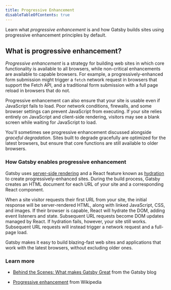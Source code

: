 ```yaml
---
title: Progressive Enhancement
disableTableOfContents: true
---
```


Learn what _progressive enhancement_ is and how Gatsby builds sites using progressive enhancement principles by default.

## What is progressive enhancement?

_Progressive enhancement_ is a strategy for building web sites in which core functionality is available to all browsers, while non-critical enhancements are available to capable browsers. For example, a progressively-enhanced form submission might trigger a `fetch` network request in browsers that support the Fetch API, and a traditional form submission with a full page reload in browsers that do not.

Progressive enhancement can also ensure that your site is usable even if JavaScript fails to load. Poor network conditions, firewalls, and some browser settings can prevent JavaScript from executing. If your site relies entirely on JavaScript and client-side rendering, visitors may see a blank screen while waiting for JavaScript to load.

You'll sometimes see progressive enhancement discussed alongside _graceful degradation_. Sites built to degrade gracefully are optimized for the latest browsers, but ensure that core functions are still available to older browsers.

### How Gatsby enables progressive enhancement

Gatsby uses [server-side rendering](/docs/glossary/server-side-rendering/) and a React feature known as [hydration](/docs/glossary/hydration/) to create progressively-enhanced sites. During the build process, Gatsby creates an HTML document for each URL of your site and a corresponding React component.

When a site visitor requests their first URL from your site, the initial response will be server-rendered HTML, along with linked JavaScript, CSS, and images. If their browser is capable, React will hydrate the DOM, adding event listeners and state. Subsequent URL requests become DOM updates managed by React. If hydration fails, however, your site still works. Subsequent URL requests will instead trigger a network request and a full-page load.

Gatsby makes it easy to build blazing-fast web sites and applications that work with the latest browsers, without excluding older ones.

### Learn more

- [Behind the Scenes: What makes Gatsby Great](/blog/2019-04-02-behind-the-scenes-what-makes-gatsby-great/) from the Gatsby blog

- [Progressive enhancement](https://en.wikipedia.org/wiki/Progressive_enhancement) from Wikipedia
